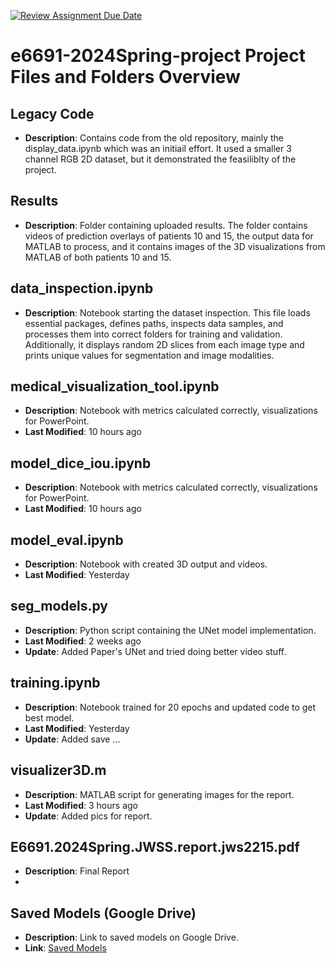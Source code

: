 [![Review Assignment Due Date](https://classroom.github.com/assets/deadline-readme-button-24ddc0f5d75046c5622901739e7c5dd533143b0c8e959d652212380cedb1ea36.svg)](https://classroom.github.com/a/ifbeTrPr)
# e6691-2024Spring-project Project Files and Folders Overview

## Legacy Code
- **Description**: Contains code from the old repository, mainly the display_data.ipynb which was an initiail effort. It used a smaller 3 channel RGB 2D dataset, but it demonstrated the feasiliblty of the project. 

## Results
- **Description**: Folder containing uploaded results. The folder contains videos of prediction overlays of patients 10 and 15, the output data for MATLAB to process, and it contains images of the 3D visualizations from MATLAB of both patients 10 and 15. 

## data_inspection.ipynb
- **Description**: Notebook starting the dataset inspection. This file loads essential packages, defines paths, inspects data samples, and processes them into correct folders for training and validation. Additionally, it displays random 2D slices from each image type and prints unique values for segmentation and image modalities.

## medical_visualization_tool.ipynb
- **Description**: Notebook with metrics calculated correctly, visualizations for PowerPoint.
- **Last Modified**: 10 hours ago

## model_dice_iou.ipynb
- **Description**: Notebook with metrics calculated correctly, visualizations for PowerPoint.
- **Last Modified**: 10 hours ago

## model_eval.ipynb
- **Description**: Notebook with created 3D output and videos.
- **Last Modified**: Yesterday

## seg_models.py
- **Description**: Python script containing the UNet model implementation.
- **Last Modified**: 2 weeks ago
- **Update**: Added Paper's UNet and tried doing better video stuff.

## training.ipynb
- **Description**: Notebook trained for 20 epochs and updated code to get best model.
- **Last Modified**: Yesterday
- **Update**: Added save ...

## visualizer3D.m
- **Description**: MATLAB script for generating images for the report.
- **Last Modified**: 3 hours ago
- **Update**: Added pics for report.
## E6691.2024Spring.JWSS.report.jws2215.pdf
- **Description**: Final Report
- 
## Saved Models (Google Drive)
- **Description**: Link to saved models on Google Drive.
- **Link**: [Saved Models](https://drive.google.com/file/d/1FuDpOWiBS80hauSfiT39cOldma9NDcLW/view?usp=drive_link)
